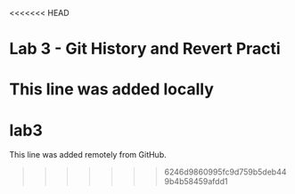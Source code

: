 <<<<<<< HEAD
# Lab 3 - Git History and Revert Practi


This line was added locally
=======
# lab3
This line was added remotely from GitHub.

>>>>>>> 6246d9860995fc9d759b5deb449b4b58459afdd1
